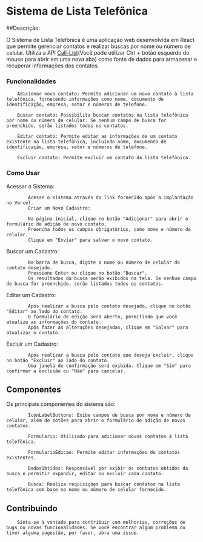 # Sistema de Lista Telefônica

  ##Descrição:
        
O Sistema de Lista Telefônica é uma aplicação web desenvolvida em React que permite gerenciar contatos e realizar buscas por nome ou número de celular. Utiliza a API [Call-List](https://github.com/MagalhaesVini/Call-List-API/blob/main/README.md)(Você pode utilizar Ctrl + botão esquerdo do mouse para abrir em uma nova aba) como fonte de dados para armazenar e recuperar informações dos contatos.

  ### Funcionalidades

        Adicionar novo contato: Permite adicionar um novo contato à lista telefônica, fornecendo informações como nome, documento de identificação, empresa, setor e números de telefone.

        Buscar contato: Possibilita buscar contatos na lista telefônica por nome ou número de celular. Se nenhum campo de busca for preenchido, serão listados todos os contatos.

        Editar contato: Permite editar as informações de um contato existente na lista telefônica, incluindo nome, documento de identificação, empresa, setor e números de telefone.

        Excluir contato: Permite excluir um contato da lista telefônica.

   ### Como Usar

   Acessar o Sistema:

            Acesse o sistema através do link fornecido após a implantação no Vercel.
            Criar um Novo Cadastro:

            Na página inicial, clique no botão "Adicionar" para abrir o formulário de adição de novo contato.
            Preencha todos os campos obrigatórios, como nome e número de celular.
            Clique em "Enviar" para salvar o novo contato.

  Buscar um Cadastro:

            Na barra de busca, digite o nome ou número de celular do contato desejado.
            Pressione Enter ou clique no botão "Buscar".
            Os resultados da busca serão exibidos na tela. Se nenhum campo de busca for preenchido, serão listados todos os contatos.

   Editar um Cadastro:

            Após realizar a busca pelo contato desejado, clique no botão "Editar" ao lado do contato.
            O formulário de edição será aberto, permitindo que você atualize as informações do contato.
            Após fazer as alterações desejadas, clique em "Salvar" para atualizar o contato.
            
  Excluir um Cadastro:

            Após realizar a busca pelo contato que deseja excluir, clique no botão "Excluir" ao lado do contato.
            Uma janela de confirmação será exibida. Clique em "Sim" para confirmar a exclusão ou "Não" para cancelar.

  ## Componentes
  
  Os principais componentes do sistema são:

            IconLabelButtons: Exibe campos de busca por nome e número de celular, além de botões para abrir o formulário de adição de novos contatos.
            
            Formulario: Utilizado para adicionar novos contatos à lista telefônica.
            
            FormularioEdicao: Permite editar informações de contatos existentes.
            
            DadosObtidos: Responsável por exibir os contatos obtidos da busca e permitir expandir, editar ou excluir cada contato.
            
            Busca: Realiza requisições para buscar contatos na lista telefônica com base no nome ou número de celular fornecido.

  ## Contribuindo

        Sinta-se à vontade para contribuir com melhorias, correções de bugs ou novas funcionalidades. Se você encontrar algum problema ou tiver alguma sugestão, por favor, abra uma issue.
        
